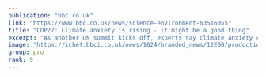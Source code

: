 ```yaml
---
publication: "bbc.co.uk"
link: "https://www.bbc.co.uk/news/science-environment-63516055"
title: "COP27: Climate anxiety is rising - it might be a good thing"
excerpt: "As another UN summit kicks off, experts say climate anxiety could help solve the problem."
image: "https://ichef.bbci.co.uk/news/1024/branded_news/12E00/production/_127521377_climate_2_cc_index_and_article_image_template_976-ncclimate_change_promo_image_template_976-nc.png"
group: pro
rank: 9
---
```

